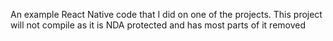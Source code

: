 
An example React Native code that I did on one of the projects. This project will not compile as it is NDA protected and has most parts of it removed

